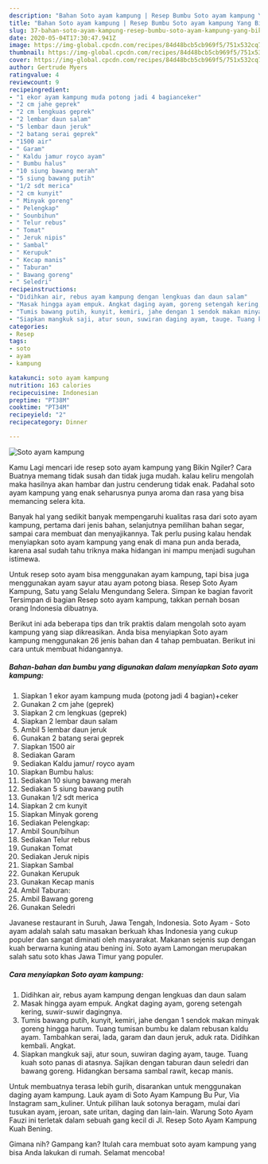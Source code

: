```yaml
---
description: "Bahan Soto ayam kampung | Resep Bumbu Soto ayam kampung Yang Bikin Ngiler"
title: "Bahan Soto ayam kampung | Resep Bumbu Soto ayam kampung Yang Bikin Ngiler"
slug: 37-bahan-soto-ayam-kampung-resep-bumbu-soto-ayam-kampung-yang-bikin-ngiler
date: 2020-05-04T17:30:47.941Z
image: https://img-global.cpcdn.com/recipes/84d48bcb5cb969f5/751x532cq70/soto-ayam-kampung-foto-resep-utama.jpg
thumbnail: https://img-global.cpcdn.com/recipes/84d48bcb5cb969f5/751x532cq70/soto-ayam-kampung-foto-resep-utama.jpg
cover: https://img-global.cpcdn.com/recipes/84d48bcb5cb969f5/751x532cq70/soto-ayam-kampung-foto-resep-utama.jpg
author: Gertrude Myers
ratingvalue: 4
reviewcount: 9
recipeingredient:
- "1 ekor ayam kampung muda potong jadi 4 bagianceker"
- "2 cm jahe geprek"
- "2 cm lengkuas geprek"
- "2 lembar daun salam"
- "5 lembar daun jeruk"
- "2 batang serai geprek"
- "1500 air"
- " Garam"
- " Kaldu jamur royco ayam"
- " Bumbu halus"
- "10 siung bawang merah"
- "5 siung bawang putih"
- "1/2 sdt merica"
- "2 cm kunyit"
- " Minyak goreng"
- " Pelengkap"
- " Sounbihun"
- " Telur rebus"
- " Tomat"
- " Jeruk nipis"
- " Sambal"
- " Kerupuk"
- " Kecap manis"
- " Taburan"
- " Bawang goreng"
- " Seledri"
recipeinstructions:
- "Didihkan air, rebus ayam kampung dengan lengkuas dan daun salam"
- "Masak hingga ayam empuk. Angkat daging ayam, goreng setengah kering, suwir-suwir dagingnya."
- "Tumis bawang putih, kunyit, kemiri, jahe dengan 1 sendok makan minyak goreng hingga harum. Tuang tumisan bumbu ke dalam rebusan kaldu ayam. Tambahkan serai, lada, garam dan daun jeruk, aduk rata. Didihkan kembali. Angkat."
- "Siapkan mangkuk saji, atur soun, suwiran daging ayam, tauge. Tuang kuah soto panas di atasnya. Sajikan dengan taburan daun seledri dan bawang goreng. Hidangkan bersama sambal rawit, kecap manis."
categories:
- Resep
tags:
- soto
- ayam
- kampung

katakunci: soto ayam kampung 
nutrition: 163 calories
recipecuisine: Indonesian
preptime: "PT38M"
cooktime: "PT34M"
recipeyield: "2"
recipecategory: Dinner

---
```



![Soto ayam kampung](https://img-global.cpcdn.com/recipes/84d48bcb5cb969f5/751x532cq70/soto-ayam-kampung-foto-resep-utama.jpg)

Kamu Lagi mencari ide resep soto ayam kampung yang Bikin Ngiler? Cara Buatnya memang tidak susah dan tidak juga mudah. kalau keliru mengolah maka hasilnya akan hambar dan justru cenderung tidak enak. Padahal soto ayam kampung yang enak seharusnya punya aroma dan rasa yang bisa memancing selera kita.

Banyak hal yang sedikit banyak mempengaruhi kualitas rasa dari soto ayam kampung, pertama dari jenis bahan, selanjutnya pemilihan bahan segar, sampai cara membuat dan menyajikannya. Tak perlu pusing kalau hendak menyiapkan soto ayam kampung yang enak di mana pun anda berada, karena asal sudah tahu triknya maka hidangan ini mampu menjadi suguhan istimewa.

Untuk resep soto ayam bisa menggunakan ayam kampung, tapi bisa juga menggunakan ayam sayur atau ayam potong biasa. Resep Soto Ayam Kampung, Satu yang Selalu Mengundang Selera. Simpan ke bagian favorit Tersimpan di bagian Resep soto ayam kampung, takkan pernah bosan orang Indonesia dibuatnya.


Berikut ini ada beberapa tips dan trik praktis dalam mengolah soto ayam kampung yang siap dikreasikan. Anda bisa menyiapkan Soto ayam kampung menggunakan 26 jenis bahan dan 4 tahap pembuatan. Berikut ini cara untuk membuat hidangannya.

<!--inarticleads1-->

##### Bahan-bahan dan bumbu yang digunakan dalam menyiapkan Soto ayam kampung:

1. Siapkan 1 ekor ayam kampung muda (potong jadi 4 bagian)+ceker
1. Gunakan 2 cm jahe (geprek)
1. Siapkan 2 cm lengkuas (geprek)
1. Siapkan 2 lembar daun salam
1. Ambil 5 lembar daun jeruk
1. Gunakan 2 batang serai geprek
1. Siapkan 1500 air
1. Sediakan  Garam
1. Sediakan  Kaldu jamur/ royco ayam
1. Siapkan  Bumbu halus:
1. Sediakan 10 siung bawang merah
1. Sediakan 5 siung bawang putih
1. Gunakan 1/2 sdt merica
1. Siapkan 2 cm kunyit
1. Siapkan  Minyak goreng
1. Sediakan  Pelengkap:
1. Ambil  Soun/bihun
1. Sediakan  Telur rebus
1. Gunakan  Tomat
1. Sediakan  Jeruk nipis
1. Siapkan  Sambal
1. Gunakan  Kerupuk
1. Gunakan  Kecap manis
1. Ambil  Taburan:
1. Ambil  Bawang goreng
1. Gunakan  Seledri


Javanese restaurant in Suruh, Jawa Tengah, Indonesia. Soto Ayam - Soto ayam adalah salah satu masakan berkuah khas Indonesia yang cukup populer dan sangat diminati oleh masyarakat. Makanan sejenis sup dengan kuah berwarna kuning atau bening ini. Soto ayam Lamongan merupakan salah satu soto khas Jawa Timur yang populer. 

<!--inarticleads2-->

##### Cara menyiapkan Soto ayam kampung:

1. Didihkan air, rebus ayam kampung dengan lengkuas dan daun salam
1. Masak hingga ayam empuk. Angkat daging ayam, goreng setengah kering, suwir-suwir dagingnya.
1. Tumis bawang putih, kunyit, kemiri, jahe dengan 1 sendok makan minyak goreng hingga harum. Tuang tumisan bumbu ke dalam rebusan kaldu ayam. Tambahkan serai, lada, garam dan daun jeruk, aduk rata. Didihkan kembali. Angkat.
1. Siapkan mangkuk saji, atur soun, suwiran daging ayam, tauge. Tuang kuah soto panas di atasnya. Sajikan dengan taburan daun seledri dan bawang goreng. Hidangkan bersama sambal rawit, kecap manis.


Untuk membuatnya terasa lebih gurih, disarankan untuk menggunakan daging ayam kampung. Lauk ayam di Soto Ayam Kampung Bu Pur, Via Instagram sam_kuliner. Untuk pilihan lauk sotonya beragam, mulai dari tusukan ayam, jeroan, sate uritan, daging dan lain-lain. Warung Soto Ayam Fauzi ini terletak dalam sebuah gang kecil di Jl. Resep Soto Ayam Kampung Kuah Bening. 

Gimana nih? Gampang kan? Itulah cara membuat soto ayam kampung yang bisa Anda lakukan di rumah. Selamat mencoba!

